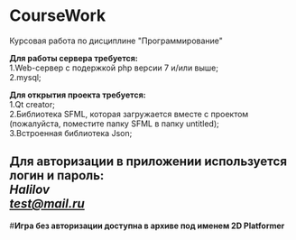 # CourseWork
Курсовая работа по дисциплине "Программирование"

**Для работы сервера требуется:**</br>
1.Web-сервер с подержкой php версии 7 и/или выше;</br>
2.mysql;
</br>

**Для открытия проекта требуется:**</br>
1.Qt creator; </br>
2.Библиотека SFML, которая загружается вместе с проектом (пожалуйста, поместите папку SFML в папку untitled);</br>
3.Встроенная библиотека Json;
</br>

**Для авторизации в приложении используется логин и пароль:**
</br>
 *Halilov* 
 </br>
 *test@mail.ru*
------------------------------
#**Игра без авторизации доступна в архиве под именем 2D Platformer**
